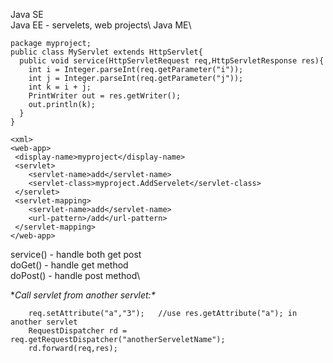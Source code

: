 Java SE\
Java EE - servelets, web projects\ 
Java ME\

```
package myproject;
public class MyServlet extends HttpServlet{
  public void service(HttpServletRequest req,HttpServletResponse res){
    int i = Integer.parseInt(req.getParameter("i"));
    int j = Integer.parseInt(req.getParameter("j"));
    int k = i + j;
    PrintWriter out = res.getWriter();
    out.println(k);
  }
}
```
```
<xml>
<web-app>
 <display-name>myproject</display-name>
 <servlet>
 	<servlet-name>add</servlet-name>
 	<servlet-class>myproject.AddServelet</servlet-class>
 </servlet>
 <servlet-mapping>
 	<servlet-name>add</servlet-name>
 	<url-pattern>/add</url-pattern>
 </servlet-mapping>
</web-app>
```

service() - handle both get post\
doGet() - handle get method\
doPost() - handle post method\

**Call servlet from another servlet:\**
``` 
    req.setAttribute("a","3");   //use res.getAttribute("a"); in another servlet
    RequestDispatcher rd = req.getRequestDispatcher("anotherServeletName"); 
    rd.forward(req,res); 
```
